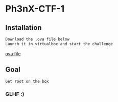 # Ph3nX-CTF-1

## Installation

```sh
Download the .ova file below
Launch it in virtualbox and start the challenge
```
[ova file](https://mega.nz/file/E8Zk3bRZ#SgIZCwWAVCmpU2MR1foBCfwcOTx3gusJCD_g9-Dup3Y)

## Goal

```sh
Get root on the box
```

### GLHF :)
